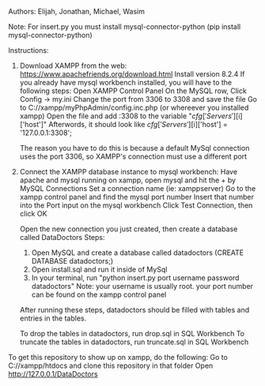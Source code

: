 ﻿Authors: 
Elijah, Jonathan, Michael, Wasim

Note: For insert.py you must install mysql-connector-python (pip install mysql-connector-python)

Instructions:
1. Download XAMPP from the web: https://www.apachefriends.org/download.html
    Install version 8.2.4
    If you already have mysql workbench installed, you will have to the following steps:
   	Open XAMPP Control Panel
   	On the MySQL row, Click Config -> my.ini
       		Change the port from 3306 to 3308 and save the file
   	Go to C://xampp/myPhpAdmin/config.inc.php (or whereever you installed xampp)
       		Open the file and add :3308 to the variable "$cfg['Servers'][$i]['host']"
       		Afterwords, it should look like $cfg['Servers'][$i]['host'] = '127.0.0.1:3308';

   The reason you have to do this is because a default MySql connection uses the port 3306, so XAMPP's connection must use a different port

2. Connect the XAMPP database instance to mysql workbench:
    Have apache and mysql running on xampp, open mysql and hit the + by MySQL Connections
    Set a connection name (ie: xamppserver)
    Go to the xampp control panel and find the mysql port number
    Insert that number into the Port input on the mysql workbench
    Click Test Connection, then click OK

    Open the new connection you just created, then create a database called DataDoctors
    Steps:
	1. Open MySQL and create a database called datadoctors (CREATE DATABASE datadoctors;)
	2. Open install.sql and run it inside of MySql
	3. In your terminal, run "python insert.py port username password datadoctors"
		Note: your username is usually root.
		      your port number can be found on the xampp control panel 

    After running these steps, datadoctors should be filled with tables and entries in the tables.

    To drop the tables in datadoctors, run drop.sql in SQL Workbench
    To truncate the tables in datadoctors, run truncate.sql in SQL Workbench

To get this repository to show up on xampp, do the following:
    Go to C://xampp/htdocs and clone this repository in that folder
    Open http://127.0.0.1/DataDoctors
    
